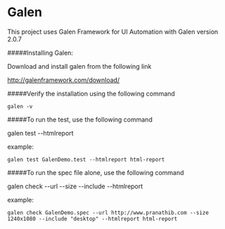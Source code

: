 # Galen
This project uses Galen Framework for UI Automation with Galen version 2.0.7

#####Installing Galen:

Download and install galen from the following link

http://galenframework.com/download/

#####Verify the installation using the following command
```
galen -v
```
#####To run the test, use the following command

galen test <NameOfTheTestFile> --htmlreport <ReportFolderPath>

example:
```
galen test GalenDemo.test --htmlreport html-report
```
#####To run the spec file alone, use the following command

galen check <Name of the spec file> --url <URL of the website> --size <Resolution> --include <RelevantTags> --htmlreport <ReportFolderPath>

example:
```
galen check GalenDemo.spec --url http://www.pranathib.com --size 1240x1080 --include "desktop" --htmlreport html-report
```

